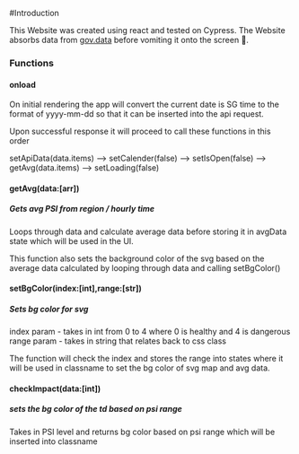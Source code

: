 #Introduction

This Website was created using react and tested on Cypress.
The Website absorbs data from [gov.data](https://api.data.gov.sg/v1/environment/psi?date) before vomiting it onto the screen 🤮.

### Functions

#### onload
On initial rendering the app will convert the current date is SG time to the format of yyyy-mm-dd so that it can be inserted into the api request.

Upon successful response it will proceed to call these functions in this order

setApiData(data.items) --> setCalender(false) --> setIsOpen(false) --> getAvg(data.items) --> setLoading(false)

#### getAvg(data:[arr])
##### Gets avg PSI from region / hourly time 
Loops through data and calculate average data before storing it in avgData state which will be used in the UI.

This function also sets the background color of the svg based on the average data calculated by looping through data and calling setBgColor()

#### setBgColor(index:[int],range:[str])
##### Sets bg color for svg
index param - takes in int from 0 to 4 where 0 is healthy and 4 is dangerous
range param - takes in string that relates back to css class

The function will check the index and stores the range into states where it will be used in classname to set the bg color of svg map and avg data.

#### checkImpact(data:[int])
##### sets the bg color of the td based on psi range
Takes in PSI level and returns bg color based on psi range which will be inserted into classname
